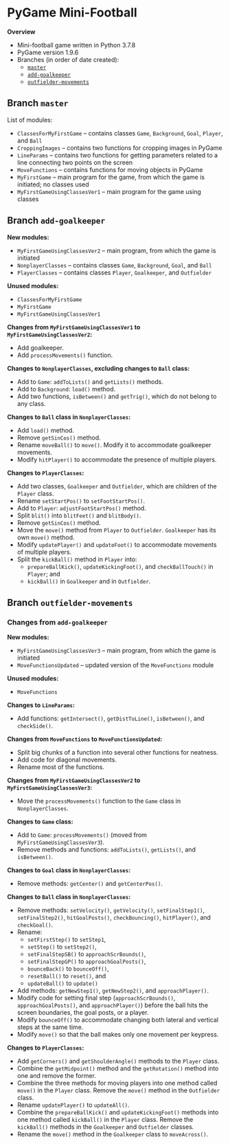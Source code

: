 # PyGame Mini-Football

**Overview**

- Mini-football game written in Python 3.7.8
- PyGame version 1.9.6
- Branches (in order of date created):
  - [`master`](https://github.com/tara-nguyen/pygame-football#branch-master)
  - [`add-goalkeeper`](https://github.com/tara-nguyen/pygame-football#branch-add-goalkeeper)
  - [`outfielder-movements`](https://github.com/tara-nguyen/pygame-football#branch-outfielder-movements)

## Branch `master`

List of modules:
- `ClassesForMyFirstGame` – contains classes `Game`, `Background`, `Goal`, `Player`, and `Ball`
- `CroppingImages` – contains two functions for cropping images in PyGame
- `LineParams` – contains two functions for getting parameters related to a line connecting two points on the screen
- `MoveFunctions` – contains functions for moving objects in PyGame
- `MyFirstGame` – main program for the game, from which the game is initiated; no classes used
- `MyFirstGameUsingClassesVer1` – main program for the game using classes

## Branch `add-goalkeeper`

**New modules:**
- `MyFirstGameUsingClassesVer2` – main program, from which the game is initiated
- `NonplayerClasses` – contains classes `Game`, `Background`, `Goal`, and `Ball`
- `PlayerClasses` – contains classes `Player`, `Goalkeeper`, and `Outfielder`

**Unused modules:**
- `ClassesForMyFirstGame`
- `MyFirstGame`
- `MyFirstGameUsingClassesVer1`

**Changes from `MyFirstGameUsingClassesVer1` to `MyFirstGameUsingClassesVer2`:**
- Add goalkeeper.
- Add `processMovements()` function.

**Changes to `NonplayerClasses`, excluding changes to `Ball` class:**
- Add to `Game`: `addToLists()` and `getLists()` methods.
- Add to `Background`: `load()` method.
- Add two functions, `isBetween()` and `getTrig()`, which do not belong to any class.

**Changes to `Ball` class in `NonplayerClasses`:**
- Add `load()` method.
- Remove `getSinCos()` method.
- Rename `moveBall()` to `move()`. Modify it to accommodate goalkeeper movements.
- Modify `hitPlayer()` to accommodate the presence of multiple players.

**Changes to `PlayerClasses`:**
- Add two classes, `Goalkeeper` and `Outfielder`, which are children of the `Player` class.
- Rename `setStartPos()` to `setFootStartPos()`.
- Add to `Player`: `adjustFootStartPos()` method.
- Split `blit()` into `blitFeet()` and `blitBody()`.
- Remove `getSinCos()` method.
- Move the `move()` method from `Player` to `Outfielder`. `Goalkeeper` has its own `move()` method.
- Modify `updatePlayer()` and `updateFoot()` to accommodate movements of multiple players.
- Split the `kickBall()` method in `Player` into:
  - `prepareBallKick()`, `updateKickingFoot()`, and `checkBallTouch()` in `Player`; and
  - `kickBall()` in `Goalkeeper` and in `Outfielder`.

## Branch `outfielder-movements`

### Changes from `add-goalkeeper`

**New modules:**
- `MyFirstGameUsingClassesVer3` – main program, from which the game is initiated
- `MoveFunctionsUpdated` – updated version of the `MoveFunctions` module

**Unused modules:**
- `MoveFunctions`

**Changes to `LineParams`:**
- Add functions: `getIntersect()`, `getDistToLine()`, `isBetween()`, and `checkSide()`.

**Changes from `MoveFunctions` to `MoveFunctionsUpdated`:**
- Split big chunks of a function into several other functions for neatness.
- Add code for diagonal movements.
- Rename most of the functions.

**Changes from `MyFirstGameUsingClassesVer2` to `MyFirstGameUsingClassesVer3`:**
- Move the `processMovements()` function to the `Game` class in `NonplayerClasses`.

**Changes to `Game` class:**
- Add to `Game`: `processMovements()` (moved from `MyFirstGameUsingClassesVer3`).
- Remove methods and functions: `addToLists()`, `getLists()`, and `isBetween()`.

**Changes to `Goal` class in `NonplayerClasses`:**
- Remove methods: `getCenter()` and `getCenterPos()`.

**Changes to `Ball` class in `NonplayerClasses`:**
- Remove methods: `setVelocity()`, `getVelocity()`, `setFinalStep1()`, `setFinalStep2()`, `hitGoalPosts()`, `checkBouncing()`, `hitPlayer()`, and `checkGoal()`.
- Rename:
  - `setFirstStep()` to `setStep1`,
  - `setStep()` to `setStep2()`,
  - `setFinalStepSB()` to `approachScrBounds()`,
  - `setFinalStepGP()` to `approachGoalPosts()`,
  - `bounceBack()` to `bounceOff()`,
  - `resetBall()` to `reset()`, and
  - `updateBall()` to `update()`
- Add methods: `getNewStep1()`, `getNewStep2()`, and `approachPlayer()`.
- Modify code for setting final step (`approachScrBounds()`, `approachGoalPosts()`, and `approachPlayer()`) before the ball hits the screen boundaries, the goal posts, or a player.
- Modify `bounceOff()` to accommodate changing both lateral and vertical steps at the same time.
- Modify `move()` so that the ball makes only one movement per keypress.

**Changes to `PlayerClasses`:**
- Add `getCorners()` and `getShoulderAngle()` methods to the `Player` class.
- Combine the `getMidpoint()` method and the `getRotation()` method into one and remove the former.
- Combine the three methods for moving players into one method called `move()` in the `Player` class. Remove the `move()` method in the `Outfielder` class.
- Rename `updatePlayer()` to `updateAll()`.
- Combine the `prepareBallKick()` and `updateKickingFoot()` methods into one method called `kickBall()` in the `Player` class. Remove the `kickBall()` methods in the `Goalkeeper` and `Outfielder` classes.
- Rename the `move()` method in the `Goalkeeper` class to `moveAcross()`.
